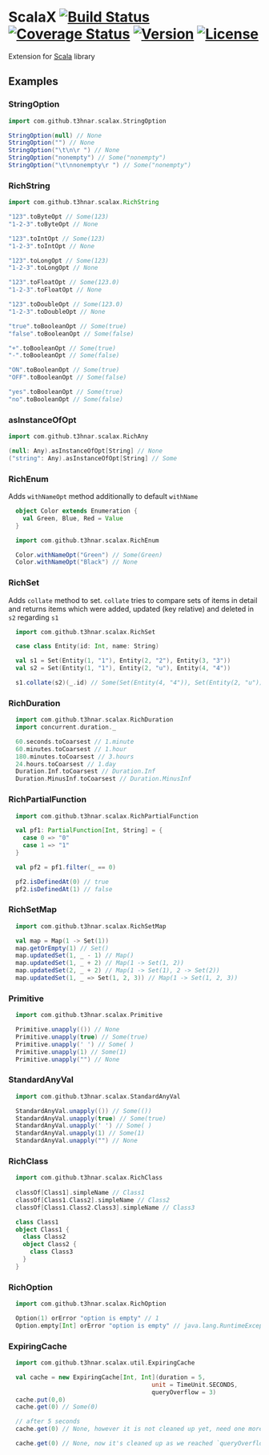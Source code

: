 # ScalaX [![Build Status](https://travis-ci.org/t3hnar/scalax.svg)](https://travis-ci.org/t3hnar/scalax) [![Coverage Status](https://coveralls.io/repos/t3hnar/scalax/badge.svg)](https://coveralls.io/r/t3hnar/scalax) [![Version](https://img.shields.io/maven-central/v/com.github.t3hnar/scalax_2.12.svg?label=version)](http://search.maven.org/#search%7Cga%7C1%7Cg%3Acom.github.t3hnar%20AND%20scalax) [![License](https://img.shields.io/badge/License-Apache%202.0-orange.svg)](https://opensource.org/licenses/Apache-2.0)

Extension for [Scala](http://www.scala-lang.org) library

## Examples

### StringOption

```scala
import com.github.t3hnar.scalax.StringOption

StringOption(null) // None
StringOption("") // None
StringOption("\t\n\r ") // None
StringOption("nonempty") // Some("nonempty")
StringOption("\t\nnonempty\r ") // Some("nonempty")
```

### RichString

```scala
import com.github.t3hnar.scalax.RichString

"123".toByteOpt // Some(123)
"1-2-3".toByteOpt // None

"123".toIntOpt // Some(123)
"1-2-3".toIntOpt // None

"123".toLongOpt // Some(123)
"1-2-3".toLongOpt // None

"123".toFloatOpt // Some(123.0)
"1-2-3".toFloatOpt // None

"123".toDoubleOpt // Some(123.0)
"1-2-3".toDoubleOpt // None

"true".toBooleanOpt // Some(true)
"false".toBooleanOpt // Some(false)

"+".toBooleanOpt // Some(true)
"-".toBooleanOpt // Some(false)

"ON".toBooleanOpt // Some(true)
"OFF".toBooleanOpt // Some(false)

"yes".toBooleanOpt // Some(true)
"no".toBooleanOpt // Some(false)
```

### asInstanceOfOpt

```scala
import com.github.t3hnar.scalax.RichAny

(null: Any).asInstanceOfOpt[String] // None
("string": Any).asInstanceOfOpt[String] // Some
```

### RichEnum

Adds `withNameOpt` method additionally to default `withName`

```scala
  object Color extends Enumeration {
    val Green, Blue, Red = Value
  }

  import com.github.t3hnar.scalax.RichEnum

  Color.withNameOpt("Green") // Some(Green)
  Color.withNameOpt("Black") // None
```

### RichSet

Adds `collate` method to set. `collate` tries to compare sets of items in detail
and returns items which were added, updated (key relative) and deleted in `s2` regarding `s1`

```scala
  import com.github.t3hnar.scalax.RichSet

  case class Entity(id: Int, name: String)

  val s1 = Set(Entity(1, "1"), Entity(2, "2"), Entity(3, "3"))
  val s2 = Set(Entity(1, "1"), Entity(2, "u"), Entity(4, "4"))

  s1.collate(s2)(_.id) // Some(Set(Entity(4, "4")), Set(Entity(2, "u")), Set(3))
```

### RichDuration

```scala
  import com.github.t3hnar.scalax.RichDuration
  import concurrent.duration._

  60.seconds.toCoarsest // 1.minute
  60.minutes.toCoarsest // 1.hour
  180.minutes.toCoarsest // 3.hours
  24.hours.toCoarsest // 1.day
  Duration.Inf.toCoarsest // Duration.Inf
  Duration.MinusInf.toCoarsest // Duration.MinusInf
```

### RichPartialFunction
```scala
  import com.github.t3hnar.scalax.RichPartialFunction

  val pf1: PartialFunction[Int, String] = {
    case 0 => "0"
    case 1 => "1"
  }

  val pf2 = pf1.filter(_ == 0)

  pf2.isDefinedAt(0) // true
  pf2.isDefinedAt(1) // false
```

### RichSetMap

```scala
  import com.github.t3hnar.scalax.RichSetMap

  val map = Map(1 -> Set(1))
  map.getOrEmpty(1) // Set()
  map.updatedSet(1, _ - 1) // Map()
  map.updatedSet(1, _ + 2) // Map(1 -> Set(1, 2))
  map.updatedSet(2, _ + 2) // Map(1 -> Set(1), 2 -> Set(2))
  map.updatedSet(1, _ => Set(1, 2, 3)) // Map(1 -> Set(1, 2, 3))
```

### Primitive

```scala
  import com.github.t3hnar.scalax.Primitive

  Primitive.unapply(()) // None
  Primitive.unapply(true) // Some(true)
  Primitive.unapply(' ') // Some( )
  Primitive.unapply(1) // Some(1)
  Primitive.unapply("") // None
```

### StandardAnyVal

```scala
  import com.github.t3hnar.scalax.StandardAnyVal

  StandardAnyVal.unapply(()) // Some(())
  StandardAnyVal.unapply(true) // Some(true)
  StandardAnyVal.unapply(' ') // Some( )
  StandardAnyVal.unapply(1) // Some(1)
  StandardAnyVal.unapply("") // None
```

### RichClass

```scala
  import com.github.t3hnar.scalax.RichClass
  
  classOf[Class1].simpleName // Class1 
  classOf[Class1.Class2].simpleName // Class2
  classOf[Class1.Class2.Class3].simpleName // Class3

  class Class1
  object Class1 {
    class Class2
    object Class2 {
      class Class3
    }
  }
```

### RichOption

```scala
  import com.github.t3hnar.scalax.RichOption

  Option(1) orError "option is empty" // 1
  Option.empty[Int] orError "option is empty" // java.lang.RuntimeException

```


### ExpiringCache

```scala
  import com.github.t3hnar.scalax.util.ExpiringCache

  val cache = new ExpiringCache[Int, Int](duration = 5,
                                        unit = TimeUnit.SECONDS,
                                        queryOverflow = 3)
  cache.put(0,0)
  cache.get(0) // Some(0)

  // after 5 seconds
  cache.get(0) // None, however it is not cleaned up yet, need one more query to go

  cache.get(0) // None, now it's cleaned up as we reached `queryOverflow` limit
```